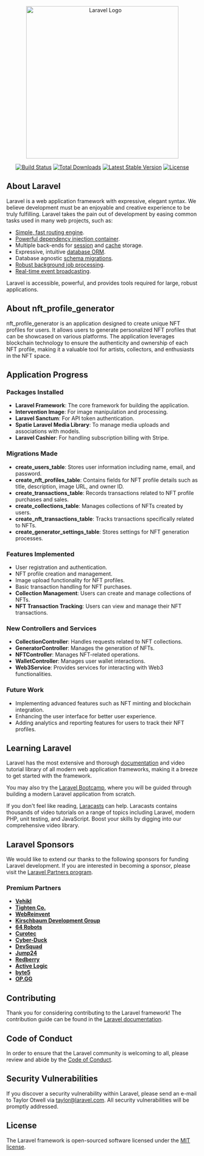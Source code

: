 <p align="center"><a href="https://laravel.com" target="_blank"><img src="https://raw.githubusercontent.com/laravel/art/master/logo-lockup/5%20SVG/2%20CMYK/1%20Full%20Color/laravel-logolockup-cmyk-red.svg" width="400" alt="Laravel Logo"></a></p>

<p align="center">
<a href="https://github.com/laravel/framework/actions"><img src="https://github.com/laravel/framework/workflows/tests/badge.svg" alt="Build Status"></a>
<a href="https://packagist.org/packages/laravel/framework"><img src="https://img.shields.io/packagist/dt/laravel/framework" alt="Total Downloads"></a>
<a href="https://packagist.org/packages/laravel/framework"><img src="https://img.shields.io/packagist/v/laravel/framework" alt="Latest Stable Version"></a>
<a href="https://packagist.org/packages/laravel/framework"><img src="https://img.shields.io/packagist/l/laravel/framework" alt="License"></a>
</p>

## About Laravel

Laravel is a web application framework with expressive, elegant syntax. We believe development must be an enjoyable and creative experience to be truly fulfilling. Laravel takes the pain out of development by easing common tasks used in many web projects, such as:

- [Simple, fast routing engine](https://laravel.com/docs/routing).
- [Powerful dependency injection container](https://laravel.com/docs/container).
- Multiple back-ends for [session](https://laravel.com/docs/session) and [cache](https://laravel.com/docs/cache) storage.
- Expressive, intuitive [database ORM](https://laravel.com/docs/eloquent).
- Database agnostic [schema migrations](https://laravel.com/docs/migrations).
- [Robust background job processing](https://laravel.com/docs/queues).
- [Real-time event broadcasting](https://laravel.com/docs/broadcasting).

Laravel is accessible, powerful, and provides tools required for large, robust applications.

## About nft_profile_generator

nft_profile_generator is an application designed to create unique NFT profiles for users. It allows users to generate personalized NFT profiles that can be showcased on various platforms. The application leverages blockchain technology to ensure the authenticity and ownership of each NFT profile, making it a valuable tool for artists, collectors, and enthusiasts in the NFT space.

## Application Progress

### Packages Installed
- **Laravel Framework**: The core framework for building the application.
- **Intervention Image**: For image manipulation and processing.
- **Laravel Sanctum**: For API token authentication.
- **Spatie Laravel Media Library**: To manage media uploads and associations with models.
- **Laravel Cashier**: For handling subscription billing with Stripe.

### Migrations Made
- **create_users_table**: Stores user information including name, email, and password.
- **create_nft_profiles_table**: Contains fields for NFT profile details such as title, description, image URL, and owner ID.
- **create_transactions_table**: Records transactions related to NFT profile purchases and sales.
- **create_collections_table**: Manages collections of NFTs created by users.
- **create_nft_transactions_table**: Tracks transactions specifically related to NFTs.
- **create_generator_settings_table**: Stores settings for NFT generation processes.

### Features Implemented
- User registration and authentication.
- NFT profile creation and management.
- Image upload functionality for NFT profiles.
- Basic transaction handling for NFT purchases.
- **Collection Management**: Users can create and manage collections of NFTs.
- **NFT Transaction Tracking**: Users can view and manage their NFT transactions.

### New Controllers and Services
- **CollectionController**: Handles requests related to NFT collections.
- **GeneratorController**: Manages the generation of NFTs.
- **NFTController**: Manages NFT-related operations.
- **WalletController**: Manages user wallet interactions.
- **Web3Service**: Provides services for interacting with Web3 functionalities.

### Future Work
- Implementing advanced features such as NFT minting and blockchain integration.
- Enhancing the user interface for better user experience.
- Adding analytics and reporting features for users to track their NFT profiles.

## Learning Laravel

Laravel has the most extensive and thorough [documentation](https://laravel.com/docs) and video tutorial library of all modern web application frameworks, making it a breeze to get started with the framework.

You may also try the [Laravel Bootcamp](https://bootcamp.laravel.com), where you will be guided through building a modern Laravel application from scratch.

If you don't feel like reading, [Laracasts](https://laracasts.com) can help. Laracasts contains thousands of video tutorials on a range of topics including Laravel, modern PHP, unit testing, and JavaScript. Boost your skills by digging into our comprehensive video library.

## Laravel Sponsors

We would like to extend our thanks to the following sponsors for funding Laravel development. If you are interested in becoming a sponsor, please visit the [Laravel Partners program](https://partners.laravel.com).

### Premium Partners

- **[Vehikl](https://vehikl.com/)**
- **[Tighten Co.](https://tighten.co)**
- **[WebReinvent](https://webreinvent.com/)**
- **[Kirschbaum Development Group](https://kirschbaumdevelopment.com)**
- **[64 Robots](https://64robots.com)**
- **[Curotec](https://www.curotec.com/services/technologies/laravel/)**
- **[Cyber-Duck](https://cyber-duck.co.uk)**
- **[DevSquad](https://devsquad.com/hire-laravel-developers)**
- **[Jump24](https://jump24.co.uk)**
- **[Redberry](https://redberry.international/laravel/)**
- **[Active Logic](https://activelogic.com)**
- **[byte5](https://byte5.de)**
- **[OP.GG](https://op.gg)**

## Contributing

Thank you for considering contributing to the Laravel framework! The contribution guide can be found in the [Laravel documentation](https://laravel.com/docs/contributions).

## Code of Conduct

In order to ensure that the Laravel community is welcoming to all, please review and abide by the [Code of Conduct](https://laravel.com/docs/contributions#code-of-conduct).

## Security Vulnerabilities

If you discover a security vulnerability within Laravel, please send an e-mail to Taylor Otwell via [taylor@laravel.com](mailto:taylor@laravel.com). All security vulnerabilities will be promptly addressed.

## License

The Laravel framework is open-sourced software licensed under the [MIT license](https://opensource.org/licenses/MIT).
